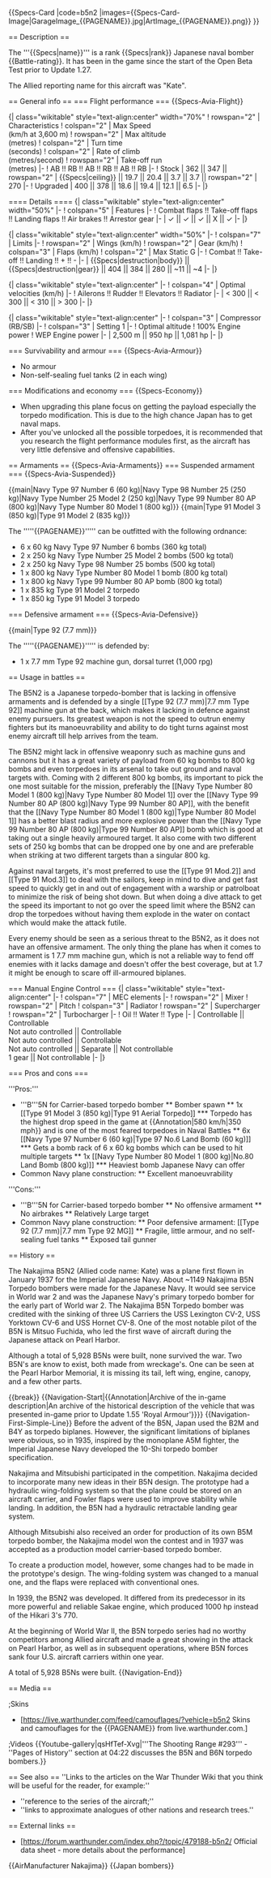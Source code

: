 {{Specs-Card
|code=b5n2
|images={{Specs-Card-Image|GarageImage_{{PAGENAME}}.jpg|ArtImage_{{PAGENAME}}.png}}
}}

== Description ==
<!-- ''In the description, the first part should be about the history of and the creation and combat usage of the aircraft, as well as its key features. In the second part, tell the reader about the aircraft in the game. Insert a screenshot of the vehicle, so that if the novice player does not remember the vehicle by name, he will immediately understand what kind of vehicle the article is talking about.'' -->
The '''{{Specs|name}}''' is a rank {{Specs|rank}} Japanese naval bomber {{Battle-rating}}. It has been in the game since the start of the Open Beta Test prior to Update 1.27.

The Allied reporting name for this aircraft was "Kate".

== General info ==
=== Flight performance ===
{{Specs-Avia-Flight}}
<!-- ''Describe how the aircraft behaves in the air. Speed, manoeuvrability, acceleration and allowable loads - these are the most important characteristics of the vehicle.'' -->

{| class="wikitable" style="text-align:center" width="70%"
! rowspan="2" | Characteristics
! colspan="2" | Max Speed<br>(km/h at 3,600 m)
! rowspan="2" | Max altitude<br>(metres)
! colspan="2" | Turn time<br>(seconds)
! colspan="2" | Rate of climb<br>(metres/second)
! rowspan="2" | Take-off run<br>(metres)
|-
! AB !! RB !! AB !! RB !! AB !! RB
|-
! Stock
| 362 || 347 || rowspan="2" | {{Specs|ceiling}} || 19.7 || 20.4 || 3.7 || 3.7 || rowspan="2" | 270
|-
! Upgraded
| 400 || 378 || 18.6 || 19.4 || 12.1 || 6.5
|-
|}

==== Details ====
{| class="wikitable" style="text-align:center" width="50%"
|-
! colspan="5" | Features
|-
! Combat flaps !! Take-off flaps !! Landing flaps !! Air brakes !! Arrestor gear
|-
| ✓ || ✓ || ✓ || X || ✓     <!-- ✓ -->
|-
|}

{| class="wikitable" style="text-align:center" width="50%"
|-
! colspan="7" | Limits
|-
! rowspan="2" | Wings (km/h)
! rowspan="2" | Gear (km/h)
! colspan="3" | Flaps (km/h)
! colspan="2" | Max Static G
|-
! Combat !! Take-off !! Landing !! + !! -
|-
| {{Specs|destruction|body}} || {{Specs|destruction|gear}} || 404 || 384 || 280 || ~11 || ~4
|-
|}

{| class="wikitable" style="text-align:center"
|-
! colspan="4" | Optimal velocities (km/h)
|-
! Ailerons !! Rudder !! Elevators !! Radiator
|-
| < 300 || < 300 || < 310 || > 300
|-
|}

{| class="wikitable" style="text-align:center"
|-
! colspan="3" | Compressor (RB/SB)
|-
! colspan="3" | Setting 1
|-
! Optimal altitude
! 100% Engine power
! WEP Engine power
|-
| 2,500 m || 950 hp || 1,081 hp
|-
|}

=== Survivability and armour ===
{{Specs-Avia-Armour}}
<!-- ''Examine the survivability of the aircraft. Note how vulnerable the structure is and how secure the pilot is, whether the fuel tanks are armoured, etc. Describe the armour, if there is any, and also mention the vulnerability of other critical aircraft systems.'' -->

* No armour
* Non-self-sealing fuel tanks (2 in each wing)

=== Modifications and economy ===
{{Specs-Economy}}

* When upgrading this plane focus on getting the payload especially the torpedo modification. This is due to the high chance Japan has to get naval maps.
* After you've unlocked all the possible torpedoes, it is recommended that you research the flight performance modules first, as the aircraft has very little defensive and offensive capabilities.

== Armaments ==
{{Specs-Avia-Armaments}}
=== Suspended armament ===
{{Specs-Avia-Suspended}}
<!-- ''Describe the aircraft's suspended armament: additional cannons under the wings, bombs, rockets and torpedoes. This section is especially important for bombers and attackers. If there is no suspended weaponry remove this subsection.'' -->
{{main|Navy Type 97 Number 6 (60 kg)|Navy Type 98 Number 25 (250 kg)|Navy Type Number 25 Model 2 (250 kg)|Navy Type 99 Number 80 AP (800 kg)|Navy Type Number 80 Model 1 (800 kg)}}
{{main|Type 91 Model 3 (850 kg)|Type 91 Model 2 (835 kg)}}

The '''''{{PAGENAME}}''''' can be outfitted with the following ordnance:

* 6 x 60 kg Navy Type 97 Number 6 bombs (360 kg total)
* 2 x 250 kg Navy Type Number 25 Model 2 bombs (500 kg total)
* 2 x 250 kg Navy Type 98 Number 25 bombs (500 kg total)
* 1 x 800 kg Navy Type Number 80 Model 1 bomb (800 kg total)
* 1 x 800 kg Navy Type 99 Number 80 AP bomb (800 kg total)
* 1 x 835 kg Type 91 Model 2 torpedo
* 1 x 850 kg Type 91 Model 3 torpedo

=== Defensive armament ===
{{Specs-Avia-Defensive}}
<!-- ''Defensive armament with turret machine guns or cannons, crewed by gunners. Examine the number of gunners and what belts or drums are better to use. If defensive weaponry is not available, remove this subsection.'' -->
{{main|Type 92 (7.7 mm)}}

The '''''{{PAGENAME}}''''' is defended by:

* 1 x 7.7 mm Type 92 machine gun, dorsal turret (1,000 rpg)

== Usage in battles ==
<!-- ''Describe the tactics of playing in the aircraft, the features of using aircraft in a team and advice on tactics. Refrain from creating a "guide" - do not impose a single point of view, but instead, give the reader food for thought. Examine the most dangerous enemies and give recommendations on fighting them. If necessary, note the specifics of the game in different modes (AB, RB, SB).'' -->

The B5N2 is a Japanese torpedo-bomber that is lacking in offensive armaments and is defended by a single [[Type 92 (7.7 mm)|7.7 mm Type 92]] machine gun at the back, which makes it lacking in defence against enemy pursuers. Its greatest weapon is not the speed to outrun enemy fighters but its manoeuvrability and ability to do tight turns against most enemy aircraft till help arrives from the team.

The B5N2 might lack in offensive weaponry such as machine guns and cannons but it has a great variety of payload from 60 kg bombs to 800 kg bombs and even torpedoes in its arsenal to take out ground and naval targets with. Coming with 2 different 800 kg bombs, its important to pick the one most suitable for the mission, preferably the [[Navy Type Number 80 Model 1 (800 kg)|Navy Type Number 80 Model 1]] over the [[Navy Type 99 Number 80 AP (800 kg)|Navy Type 99 Number 80 AP]], with the benefit that the [[Navy Type Number 80 Model 1 (800 kg)|Type Number 80 Model 1]] has a better blast radius and more explosive power than the [[Navy Type 99 Number 80 AP (800 kg)|Type 99 Number 80 AP]] bomb which is good at taking out a single heavily armoured target. It also come with two different sets of 250 kg bombs that can be dropped one by one and are preferable when striking at two different targets than a singular 800 kg.

Against naval targets, it's most preferred to use the [[Type 91 Mod.2]] and [[Type 91 Mod.3]] to deal with the sailors, keep in mind to dive and get fast speed to quickly get in and out of engagement with a warship or patrolboat to minimize the risk of being shot down. But when doing a dive attack to get the speed its important to not go over the speed limit where the B5N2 can drop the torpedoes without having them explode in the water on contact which would make the attack futile.

Every enemy should be seen as a serious threat to the B5N2, as it does not have an offensive armament. The only thing the plane has when it comes to armament is 1 7.7 mm machine gun, which is not a reliable way to fend off enemies with it lacks damage and doesn't offer the best coverage, but at 1.7 it might be enough to scare off ill-armoured biplanes.

=== Manual Engine Control ===
{| class="wikitable" style="text-align:center"
|-
! colspan="7" | MEC elements
|-
! rowspan="2" | Mixer
! rowspan="2" | Pitch
! colspan="3" | Radiator
! rowspan="2" | Supercharger
! rowspan="2" | Turbocharger
|-
! Oil !! Water !! Type
|-
| Controllable || Controllable<br>Not auto controlled || Controllable<br>Not auto controlled || Controllable<br>Not auto controlled || Separate || Not controllable<br>1 gear || Not controllable
|-
|}

=== Pros and cons ===
<!-- ''Summarise and briefly evaluate the vehicle in terms of its characteristics and combat effectiveness. Mark its pros and cons in the bulleted list. Try not to use more than 6 points for each of the characteristics. Avoid using categorical definitions such as "bad", "good" and the like - use substitutions with softer forms such as "inadequate" and "effective".'' -->

'''Pros:'''
* '''B'''5N for Carrier-based torpedo bomber
** Bomber spawn
** 1x [[Type 91 Model 3 (850 kg)|Type 91 Aerial Torpedo]]
*** Torpedo has the highest drop speed in the game at {{Annotation|580 km/h|350 mph}} and is one of the most feared torpedoes in Naval Battles
** 6x [[Navy Type 97 Number 6 (60 kg)|Type 97 No.6 Land Bomb (60 kg)]]
*** Gets a bomb rack of 6 x 60 kg bombs which can be used to hit multiple targets
** 1x [[Navy Type Number 80 Model 1 (800 kg)|No.80 Land Bomb (800 kg)]]
*** Heaviest bomb Japanese Navy can offer 
* Common Navy plane construction:
** Excellent manoeuvrability

'''Cons:'''

* '''B'''5N for Carrier-based torpedo bomber
** No offensive armament
** No airbrakes
** Relatively Large target
* Common Navy plane construction:
** Poor defensive armament: [[Type 92 (7.7 mm)|7.7 mm Type 92 MG]]
** Fragile, little armour, and no self-sealing fuel tanks
** Exposed tail gunner

== History ==
<!-- ''Describe the history of the creation and combat usage of the aircraft in more detail than in the introduction. If the historical reference turns out to be too long, take it to a separate article, taking a link to the article about the vehicle and adding a block "/History" (example: <nowiki>https://wiki.warthunder.com/(Vehicle-name)/History</nowiki>) and add a link to it here using the <code>main</code> template. Be sure to reference text and sources by using <code><nowiki><ref></ref></nowiki></code>, as well as adding them at the end of the article with <code><nowiki><references /></nowiki></code>. This section may also include the vehicle's dev blog entry (if applicable) and the in-game encyclopedia description (under <code><nowiki>=== In-game description ===</nowiki></code>, also if applicable).'' -->
The Nakajima B5N2 (Allied code name: Kate) was a plane first flown in January 1937 for the Imperial Japanese Navy. About ~1149 Nakajima B5N Torpedo bombers were made for the Japanese Navy. It would see service in World war 2 and was the Japanese Navy's primary torpedo bomber for the early part of World war 2. The Nakajima B5N Torpedo bomber was credited with the sinking of three US Carriers the USS Lexington CV-2, USS Yorktown CV-6 and USS Hornet CV-8. One of the most notable pilot of the B5N is Mitsuo Fuchida, who led the first wave of aircraft during the Japanese attack on Pearl Harbor.

Although a total of 5,928 B5Ns were built, none survived the war. Two B5N's are know to exist, both made from wreckage's. One can be seen at the Pearl Harbor Memorial, it is missing its tail, left wing, engine, canopy, and a few other parts.

{{break}}
{{Navigation-Start|{{Annotation|Archive of the in-game description|An archive of the historical description of the vehicle that was presented in-game prior to Update 1.55 'Royal Armour'}}}}
{{Navigation-First-Simple-Line}}
Before the advent of the B5N, Japan used the B2M and B4Y as torpedo biplanes. However, the significant limitations of biplanes were obvious, so in 1935, inspired by the monoplane A5M fighter, the Imperial Japanese Navy developed the 10-Shi torpedo bomber specification.

Nakajima and Mitsubishi participated in the competition. Nakajima decided to incorporate many new ideas in their B5N design. The prototype had a hydraulic wing-folding system so that the plane could be stored on an aircraft carrier, and Fowler flaps were used to improve stability while landing. In addition, the B5N had a hydraulic retractable landing gear system.

Although Mitsubishi also received an order for production of its own B5M torpedo bomber, the Nakajima model won the contest and in 1937 was accepted as a production model carrier-based torpedo bomber.

To create a production model, however, some changes had to be made in the prototype's design. The wing-folding system was changed to a manual one, and the flaps were replaced with conventional ones.

In 1939, the B5N2 was developed. It differed from its predecessor in its more powerful and reliable Sakae engine, which produced 1000 hp instead of the Hikari 3's 770.

At the beginning of World War II, the B5N torpedo series had no worthy competitors among Allied aircraft and made a great showing in the attack on Pearl Harbor, as well as in subsequent operations, where B5N forces sank four U.S. aircraft carriers within one year.

A total of 5,928 B5Ns were built.
{{Navigation-End}}

== Media ==
<!-- ''Excellent additions to the article would be video guides, screenshots from the game, and photos.'' -->

;Skins
* [https://live.warthunder.com/feed/camouflages/?vehicle=b5n2 Skins and camouflages for the {{PAGENAME}} from live.warthunder.com.]

;Videos
{{Youtube-gallery|qsHfTef-Xvg|'''The Shooting Range #293''' - ''Pages of History'' section at 04:22 discusses the B5N and B6N torpedo bombers.}}

== See also ==
''Links to the articles on the War Thunder Wiki that you think will be useful for the reader, for example:''
* ''reference to the series of the aircraft;''
* ''links to approximate analogues of other nations and research trees.''

== External links ==
<!--''Paste links to sources and external resources, such as:''
* ''topic on the official game forum;''
* ''other literature.''-->

* [https://forum.warthunder.com/index.php?/topic/479188-b5n2/ Official data sheet - more details about the performance]

{{AirManufacturer Nakajima}}
{{Japan bombers}}